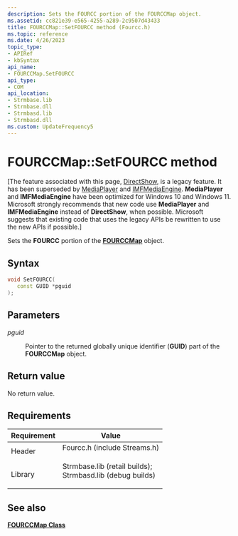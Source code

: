 ```yaml
---
description: Sets the FOURCC portion of the FOURCCMap object.
ms.assetid: cc821e39-e565-4255-a289-2c9507d43433
title: FOURCCMap::SetFOURCC method (Fourcc.h)
ms.topic: reference
ms.date: 4/26/2023
topic_type: 
- APIRef
- kbSyntax
api_name: 
- FOURCCMap.SetFOURCC
api_type: 
- COM
api_location: 
- Strmbase.lib
- Strmbase.dll
- Strmbasd.lib
- Strmbasd.dll
ms.custom: UpdateFrequency5
---
```


# FOURCCMap::SetFOURCC method

\[The feature associated with this page, [DirectShow](/windows/win32/directshow/directshow), is a legacy feature. It has been superseded by [MediaPlayer](/uwp/api/Windows.Media.Playback.MediaPlayer) and [IMFMediaEngine](/windows/win32/api/mfmediaengine/nn-mfmediaengine-imfmediaengine). **MediaPlayer** and **IMFMediaEngine** have been optimized for Windows 10 and Windows 11. Microsoft strongly recommends that new code use **MediaPlayer** and **IMFMediaEngine** instead of **DirectShow**, when possible. Microsoft suggests that existing code that uses the legacy APIs be rewritten to use the new APIs if possible.\]

Sets the **FOURCC** portion of the [**FOURCCMap**](fourccmap.md) object.

## Syntax


```C++
void SetFOURCC(
   const GUID *pguid
);
```



## Parameters

<dl> <dt>

*pguid* 
</dt> <dd>

Pointer to the returned globally unique identifier (**GUID**) part of the **FOURCCMap** object.

</dd> </dl>

## Return value

No return value.

## Requirements



| Requirement | Value |
|--------------------|--------------------------------------------------------------------------------------------------------------------------------------------------------------------------------------------|
| Header<br/>  | <dl> <dt>Fourcc.h (include Streams.h)</dt> </dl>                                                                                    |
| Library<br/> | <dl> <dt>Strmbase.lib (retail builds); </dt> <dt>Strmbasd.lib (debug builds)</dt> </dl> |



## See also

<dl> <dt>

[**FOURCCMap Class**](fourccmap.md)
</dt> </dl>

 

 




